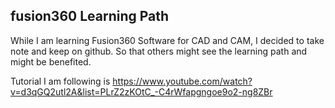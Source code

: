 ## fusion360 Learning Path
While I am learning Fusion360 Software for CAD and CAM, I decided to take note and keep on github. So that others might see the learning path and might be benefited.

Tutorial I am following is https://www.youtube.com/watch?v=d3qGQ2utl2A&list=PLrZ2zKOtC_-C4rWfapgngoe9o2-ng8ZBr
